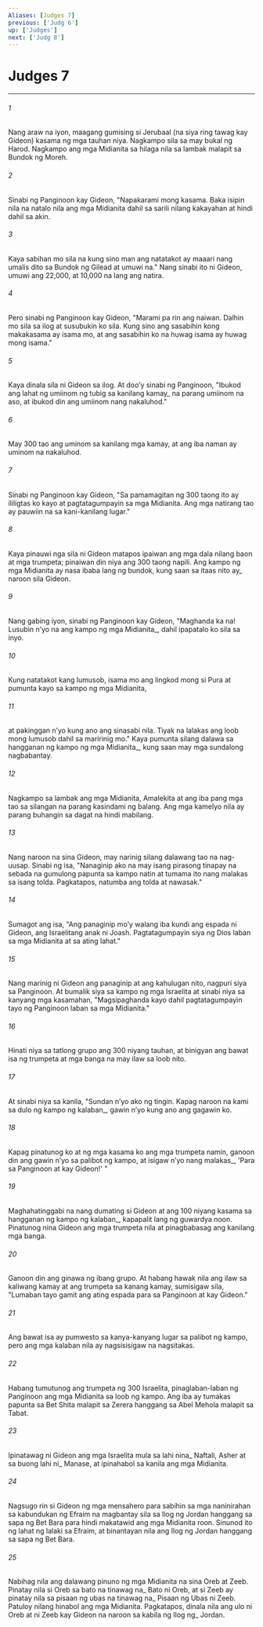 ```yaml
---
Aliases: [Judges 7]
previous: ['Judg 6']
up: ['Judges']
next: ['Judg 8']
---
```

# Judges 7

***






















###### 1 










Nang araw na iyon, maagang gumising si Jerubaal (na siya ring tawag kay Gideon) kasama ng mga tauhan niya. Nagkampo sila sa may bukal ng Harod. Nagkampo ang mga Midianita sa hilaga nila sa lambak malapit sa Bundok ng Moreh. 





















###### 2 










Sinabi ng Panginoon kay Gideon, "Napakarami mong kasama. Baka isipin nila na natalo nila ang mga Midianita dahil sa sarili nilang kakayahan at hindi dahil sa akin. 





















###### 3 










Kaya sabihan mo sila na kung sino man ang natatakot ay maaari nang umalis dito sa Bundok ng Gilead at umuwi na." Nang sinabi ito ni Gideon, umuwi ang 22,000, at 10,000 na lang ang natira. 





















###### 4 










Pero sinabi ng Panginoon kay Gideon, "Marami pa rin ang naiwan. Dalhin mo sila sa ilog at susubukin ko sila. Kung sino ang sasabihin kong makakasama ay isama mo, at ang sasabihin ko na huwag isama ay huwag mong isama." 





















###### 5 










Kaya dinala sila ni Gideon sa ilog. At dooʼy sinabi ng Panginoon, "Ibukod ang lahat ng umiinom ng tubig sa kanilang kamay_ na parang umiinom na aso, at ibukod din ang umiinom nang nakaluhod." 





















###### 6 










May 300 tao ang uminom sa kanilang mga kamay, at ang iba naman ay uminom na nakaluhod. 





















###### 7 










Sinabi ng Panginoon kay Gideon, "Sa pamamagitan ng 300 taong ito ay ililigtas ko kayo at pagtatagumpayin sa mga Midianita. Ang mga natirang tao ay pauwiin na sa kani-kanilang lugar." 





















###### 8 










Kaya pinauwi nga sila ni Gideon matapos ipaiwan ang mga dala nilang baon at mga trumpeta; pinaiwan din niya ang 300 taong napili. Ang kampo ng mga Midianita ay nasa ibaba lang ng bundok, kung saan sa itaas nito ay_ naroon sila Gideon. 





















###### 9 










Nang gabing iyon, sinabi ng Panginoon kay Gideon, "Maghanda ka na! Lusubin nʼyo na ang kampo ng mga Midianita_, dahil ipapatalo ko sila sa inyo. 





















###### 10 










Kung natatakot kang lumusob, isama mo ang lingkod mong si Pura at pumunta kayo sa kampo ng mga Midianita, 





















###### 11 










at pakinggan nʼyo kung ano ang sinasabi nila. Tiyak na lalakas ang loob mong lumusob dahil sa maririnig mo." Kaya pumunta silang dalawa sa hangganan ng kampo ng mga Midianita_, kung saan may mga sundalong nagbabantay. 





















###### 12 










Nagkampo sa lambak ang mga Midianita, Amalekita at ang iba pang mga tao sa silangan na parang kasindami ng balang. Ang mga kamelyo nila ay parang buhangin sa dagat na hindi mabilang. 





















###### 13 










Nang naroon na sina Gideon, may narinig silang dalawang tao na nag-uusap. Sinabi ng isa, "Nanaginip ako na may isang pirasong tinapay na sebada na gumulong papunta sa kampo natin at tumama ito nang malakas sa isang tolda. Pagkatapos, natumba ang tolda at nawasak." 





















###### 14 










Sumagot ang isa, "Ang panaginip moʼy walang iba kundi ang espada ni Gideon, ang Israelitang anak ni Joash. Pagtatagumpayin siya ng Dios laban sa mga Midianita at sa ating lahat." 





















###### 15 










Nang marinig ni Gideon ang panaginip at ang kahulugan nito, nagpuri siya sa Panginoon. At bumalik siya sa kampo ng mga Israelita at sinabi niya sa kanyang mga kasamahan, "Magsipaghanda kayo dahil pagtatagumpayin tayo ng Panginoon laban sa mga Midianita." 





















###### 16 










Hinati niya sa tatlong grupo ang 300 niyang tauhan, at binigyan ang bawat isa ng trumpeta at mga banga na may ilaw sa loob nito. 





















###### 17 










At sinabi niya sa kanila, "Sundan nʼyo ako ng tingin. Kapag naroon na kami sa dulo ng kampo ng kalaban_, gawin nʼyo kung ano ang gagawin ko. 





















###### 18 










Kapag pinatunog ko at ng mga kasama ko ang mga trumpeta namin, ganoon din ang gawin nʼyo sa palibot ng kampo, at isigaw nʼyo nang malakas_, 'Para sa Panginoon at kay Gideon!' " 





















###### 19 










Maghahatinggabi na nang dumating si Gideon at ang 100 niyang kasama sa hangganan ng kampo ng kalaban_, kapapalit lang ng guwardya noon. Pinatunog nina Gideon ang mga trumpeta nila at pinagbabasag ang kanilang mga banga. 





















###### 20 










Ganoon din ang ginawa ng ibang grupo. At habang hawak nila ang ilaw sa kaliwang kamay at ang trumpeta sa kanang kamay, sumisigaw sila, "Lumaban tayo gamit ang ating espada para sa Panginoon at kay Gideon." 





















###### 21 










Ang bawat isa ay pumwesto sa kanya-kanyang lugar sa palibot ng kampo, pero ang mga kalaban nila ay nagsisisigaw na nagsitakas. 





















###### 22 










Habang tumutunog ang trumpeta ng 300 Israelita, pinaglaban-laban ng Panginoon ang mga Midianita sa loob ng kampo. Ang iba ay tumakas papunta sa Bet Shita malapit sa Zerera hanggang sa Abel Mehola malapit sa Tabat. 





















###### 23 










Ipinatawag ni Gideon ang mga Israelita mula sa lahi nina_ Naftali, Asher at sa buong lahi ni_ Manase, at ipinahabol sa kanila ang mga Midianita. 





















###### 24 










Nagsugo rin si Gideon ng mga mensahero para sabihin sa mga naninirahan sa kabundukan ng Efraim na magbantay sila sa Ilog ng Jordan hanggang sa sapa ng Bet Bara para hindi makatawid ang mga Midianita roon. Sinunod ito ng lahat ng lalaki sa Efraim, at binantayan nila ang Ilog ng Jordan hanggang sa sapa ng Bet Bara. 





















###### 25 










Nabihag nila ang dalawang pinuno ng mga Midianita na sina Oreb at Zeeb. Pinatay nila si Oreb sa bato na tinawag na_ Bato ni Oreb, at si Zeeb ay pinatay nila sa pisaan ng ubas na tinawag na_ Pisaan ng Ubas ni Zeeb. Patuloy nilang hinabol ang mga Midianita. Pagkatapos, dinala nila ang ulo ni Oreb at ni Zeeb kay Gideon na naroon sa kabila ng Ilog ng_ Jordan.

